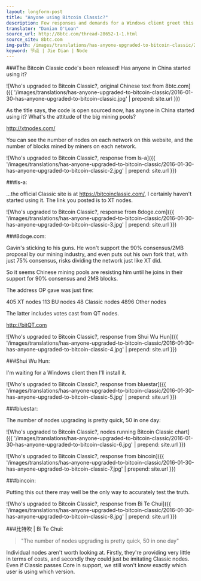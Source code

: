 ```yaml
---
layout: longform-post
title: "Anyone using Bitcoin Classic?"
description: Few responses and demands for a Windows client greet this hopeful question.
translator: "Damian O'Loan"
source_url: http://8btc.com/thread-28652-1-1.html
source_site: 8btc.com
img-path: /images/translations/has-anyone-upgraded-to-bitcoin-classic/2016-01-30-has-anyone-upgraded-to-bitcoin-classic.jpg
keyword: 节点 | Jie Dian | Node
---
```


###The Bitcoin Classic code's been released! Has anyone in China started using it?

![Who's upgraded to Bitcoin Classic?, original Chinese text from 8btc.com]({{ '/images/translations/has-anyone-upgraded-to-bitcoin-classic/2016-01-30-has-anyone-upgraded-to-bitcoin-classic.jpg' | prepend: site.url }})

As the title says, the code is open sourced now, has anyone in China started using it? What's the attitude of the big mining pools?

http://xtnodes.com/

You can see the number of nodes on each network on this website, and the number of blocks mined by miners on each network.

![Who's upgraded to Bitcoin Classic?, response from ls-a]({{ '/images/translations/has-anyone-upgraded-to-bitcoin-classic/2016-01-30-has-anyone-upgraded-to-bitcoin-classic-2.jpg' | prepend: site.url }})

###ls-a:

...the official Classic site is at https://bitcoinclassic.com/, I certainly haven't started using it. The link you posted is to XT nodes.

![Who's upgraded to Bitcoin Classic?, response from 8doge.com]({{ '/images/translations/has-anyone-upgraded-to-bitcoin-classic/2016-01-30-has-anyone-upgraded-to-bitcoin-classic-3.jpg' | prepend: site.url }})

###8doge.com:

Gavin's sticking to his guns. He won't support the 90% consensus/2MB proposal by our mining industry, and even puts out his own fork that, with just 75% consensus, risks dividing the network just like XT did.

So it seems Chinese mining pools are resisting him until he joins in their support for 90% consensus and 2MB blocks.

The address OP gave was just fine:

405 XT nodes     113 BU nodes     48 Classic nodes     4896 Other nodes

The latter includes votes cast from QT nodes.

http://bitQT.com

![Who's upgraded to Bitcoin Classic?, response from Shui Wu Hun]({{ '/images/translations/has-anyone-upgraded-to-bitcoin-classic/2016-01-30-has-anyone-upgraded-to-bitcoin-classic-4.jpg' | prepend: site.url }})

###Shui Wu Hun:

I'm waiting for a Windows client then I'll install it.

![Who's upgraded to Bitcoin Classic?, response from bluestar]({{ '/images/translations/has-anyone-upgraded-to-bitcoin-classic/2016-01-30-has-anyone-upgraded-to-bitcoin-classic-5.jpg' | prepend: site.url }})

###bluestar:

The number of nodes upgrading is pretty quick, 50 in one day:

![Who's upgraded to Bitcoin Classic?, nodes running Bitcoin Classic chart]({{ '/images/translations/has-anyone-upgraded-to-bitcoin-classic/2016-01-30-has-anyone-upgraded-to-bitcoin-classic-6.jpg' | prepend: site.url }})

![Who's upgraded to Bitcoin Classic?, response from bincoin]({{ '/images/translations/has-anyone-upgraded-to-bitcoin-classic/2016-01-30-has-anyone-upgraded-to-bitcoin-classic-7.jpg' | prepend: site.url }})

###bincoin:

Putting this out there may well be the only way to accurately test the truth.

![Who's upgraded to Bitcoin Classic?, response from Bi Te Chui]({{ '/images/translations/has-anyone-upgraded-to-bitcoin-classic/2016-01-30-has-anyone-upgraded-to-bitcoin-classic-8.jpg' | prepend: site.url }})

###比特吹 | Bi Te Chui:

> "The number of nodes upgrading is pretty quick, 50 in one day"

Individual nodes aren't worth looking at. Firstly, they're providing very little in terms of costs, and secondly they could just be imitating Classic nodes. Even if Classic passes Core in support, we still won't know exactly which user is using which version.
